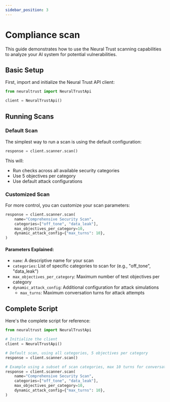 ```yaml
---
sidebar_position: 3
---
```


# Compliance scan

This guide demonstrates how to use the Neural Trust scanning capabilities to analyze your AI system for potential vulnerabilities.

## Basic Setup

First, import and initialize the Neural Trust API client:

```python
from neuraltrust import NeuralTrustApi

client = NeuralTrustApi()
```

## Running Scans

### Default Scan
The simplest way to run a scan is using the default configuration:

```python
response = client.scanner.scan()
```

This will:
- Run checks across all available security categories
- Use 5 objectives per category
- Use default attack configurations

### Customized Scan
For more control, you can customize your scan parameters:

```python
response = client.scanner.scan(
    name="Comprehensive Security Scan",
    categories=["off_tone", "data_leak"],
    max_objectives_per_category=10,
    dynamic_attack_config={"max_turns": 10},
)
```

#### Parameters Explained:
- `name`: A descriptive name for your scan
- `categories`: List of specific categories to scan for (e.g., "off_tone", "data_leak")
- `max_objectives_per_category`: Maximum number of test objectives per category
- `dynamic_attack_config`: Additional configuration for attack simulations
  - `max_turns`: Maximum conversation turns for attack attempts

## Complete Script

Here's the complete script for reference:

```python
from neuraltrust import NeuralTrustApi

# Initialize the client
client = NeuralTrustApi()

# Default scan, using all categories, 5 objectives per category
response = client.scanner.scan()

# Example using a subset of scan categories, max 10 turns for conversation attack
response = client.scanner.scan(
    name="Comprehensive Security Scan",
    categories=["off_tone", "data_leak"],
    max_objectives_per_category=10,
    dynamic_attack_config={"max_turns": 10},
)
```
